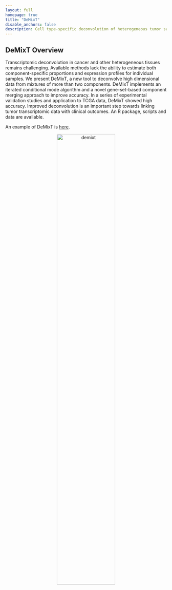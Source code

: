 ```yaml
---
layout: full
homepage: true
title: "DeMixT"
disable_anchors: false
description: Cell type-specific deconvolution of heterogeneous tumor samples with two or three components using expression data from RNAseq or microarray platforms
---
```


## DeMixT Overview

<!-- <div style="display:table; clear:both"> 
<div style="float: left;width: 50%;"> -->
Transcriptomic deconvolution in cancer and other heterogeneous tissues remains challenging. Available methods lack the ability to estimate both component-specific proportions and expression profiles for individual samples. We present DeMixT, a new tool to deconvolve high dimensional data from mixtures of more than two components. DeMixT implements an iterated conditional mode algorithm and a novel gene-set-based component merging approach to improve accuracy. In a series of experimental validation studies and application to TCGA data, DeMixT showed high accuracy. Improved deconvolution is an important step towards linking tumor transcriptomic data with clinical outcomes. An R package, scripts and data are available.

An example of DeMixT is [here](tutorial.html). 

<center>
<img src="./etc/demixt.jpg" alt="demixt" width="60%" />
</center>
<!-- </div> -->
<!-- <div style="float: right; width: 50%"> <img src="./etc/demixt.jpg" alt="demixt" /> </div> -->
<!-- </div> -->

